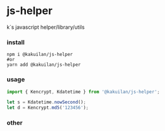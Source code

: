 # js-helper

k`s javascript helper/library/utils

### install

```shell
npm i @kakuilan/js-helper
#or
yarn add @kakuilan/js-helper
```

### usage

```js
import { Kencrypt, Kdatetime } from '@kakuilan/js-helper';

let s = Kdatetime.nowSecond();
let d = Kencrypt.md5('123456');
```

### other

